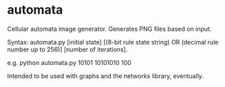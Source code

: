 automata
========

Cellular automata image generator. Generates PNG files based on input. 

Syntax: automata.py \[initial state\] \[(8-bit rule state string) OR (decimal rule number up to 256)\] \[number of iterations\].

e.g. python automata.py 10101 10101010 100

Intended to be used with graphs and the networkx library, eventually.
